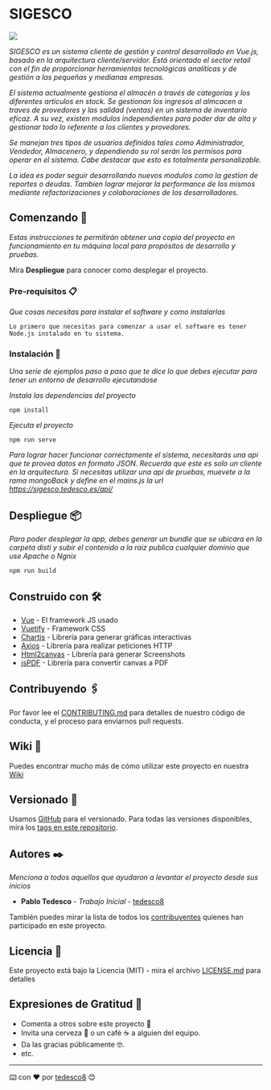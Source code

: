 # SIGESCO

<img src="https://res.cloudinary.com/ddzlqebet/image/upload/v1613667716/TedescoDev/proyectos/sigesco-inicio_imlazm.png">

_SIGESCO es un sistema cliente de gestión y control desarrollado en Vue.js, basado en la arquitectura cliente/servidor. Está orientado el sector retail con el fin de proporcionar herramientas tecnológicas analíticas y de gestión a las pequeñas y medianas empresas._

_El sistema actualmente gestiona el almacén a través de categorías y los diferentes artículos en stock. Se gestionan los ingresos al almcacen a traves de provedores y las salidad (ventas) en un sistema de inventario eficaz. A su vez, existen modulos independientes para poder dar de alta y gestionar todo lo referente a los clientes y provedores._

_Se manejan tres tipos de usuarios definidos tales como Administrador, Vendedor, Almacenero, y dependiendo su rol serán los permisos para operar en el sistema. Cabe destacar que esto es totalmente personalizable._

_La idea es poder seguir desarrollando nuevos modulos como la gestion de reportes o deudas. Tambien lograr mejorar la performance de los mismos mediante refactorizaciones y colaboraciones de los desarrolladores._
## Comenzando 🚀

_Estas instrucciones te permitirán obtener una copia del proyecto en funcionamiento en tu máquina local para propósitos de desarrollo y pruebas._

Mira **Despliegue** para conocer como desplegar el proyecto.


### Pre-requisitos 📋

_Que cosas necesitas para instalar el software y como instalarlas_

```
Lo primero que necesitas para comenzar a usar el software es tener Node.js instalado en tu sistema.
```

### Instalación 🔧

_Una serie de ejemplos paso a paso que te dice lo que debes ejecutar para tener un entorno de desarrollo ejecutandose_

_Instala las dependencias del proyecto_

```
npm install
```

_Ejecuta el proyecto_

```
npm run serve
```

_Para lograr hacer funcionar correctamente el sistema, necesitarás una api que te provea datos en formato JSON. Recuerda que este es solo un cliente en la arquitectura. Si necesitas utilizar una api de pruebas, muevete a la rama mongoBack y define en el mains.js la url https://sigesco.tedesco.es/api/_

## Despliegue 📦

_Para poder desplegar la app, debes generar un bundle que se ubicara en la carpeta disti y subir el contenido a la raiz publica cualquier dominio que use Apache o Ngnix_
```
npm run build
```
## Construido con 🛠️

* [Vue](https://vuejs.org/) - El framework JS usado
* [Vuetify](https://vuetifyjs.com/en/) - Framework CSS
* [Chartjs](https://www.chartjs.org/) - Librería para generar gráficas interactivas
* [Axios](https://github.com/axios/axios) - Librería para realizar peticiones HTTP
* [Html2canvas](https://html2canvas.hertzen.com/) - Librería para generar Screenshots
* [jsPDF](http://raw.githack.com/MrRio/jsPDF/master/docs/index.html) - Librería para convertir canvas a PDF
## Contribuyendo 🖇️

Por favor lee el [CONTRIBUTING.md](https://gist.github.com/villanuevand/xxxxxx) para detalles de nuestro código de conducta, y el proceso para enviarnos pull requests.

## Wiki 📖

Puedes encontrar mucho más de cómo utilizar este proyecto en nuestra [Wiki](https://github.com/tedesco8/SIGESCO/wiki)

## Versionado 📌

Usamos [GitHub](https://github.com/) para el versionado. Para todas las versiones disponibles, mira los [tags en este repositorio](https://github.com/tu/proyecto/tags).

## Autores ✒️

_Menciona a todos aquellos que ayudaron a levantar el proyecto desde sus inicios_

* **Pablo Tedesco** - *Trabajo Inicial* - [tedesco8](https://github.com/tedesco8)

También puedes mirar la lista de todos los [contribuyentes](https://github.com/tedesco8/SIGESCO/graphs/contributors) quíenes han participado en este proyecto. 

## Licencia 📄

Este proyecto está bajo la Licencia (MIT) - mira el archivo [LICENSE.md](LICENSE.md) para detalles

## Expresiones de Gratitud 🎁

* Comenta a otros sobre este proyecto 📢
* Invita una cerveza 🍺 o un café ☕ a alguien del equipo. 
* Da las gracias públicamente 🤓.
* etc.



---
⌨️ con ❤️ por [tedesco8](https://github.com/tedesco8) 😊
